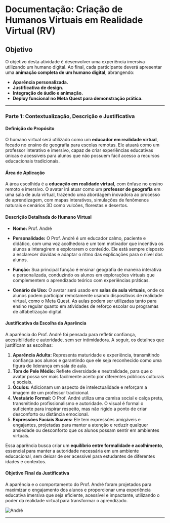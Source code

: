 # Documentação: Criação de Humanos Virtuais em Realidade Virtual (RV)

## Objetivo

O objetivo desta atividade é desenvolver uma experiência imersiva utilizando um humano digital. Ao final, cada participante deverá apresentar uma **animação completa de um humano digital**, abrangendo:

- **Aparência personalizada.**
- **Justificativa de design.**
- **Integração de áudio e animação.**
- **Deploy funcional no Meta Quest para demonstração prática.**

---

### **Parte 1: Contextualização, Descrição e Justificativa**  

#### **Definição do Propósito**  
O humano virtual será utilizado como um **educador em realidade virtual**, focado no ensino de geografia para escolas remotas. Ele atuará como um professor interativo e imersivo, capaz de criar experiências educativas únicas e acessíveis para alunos que não possuem fácil acesso a recursos educacionais tradicionais.  

#### **Área de Aplicação**  
A área escolhida é a **educação em realidade virtual**, com ênfase no ensino remoto e imersivo. O avatar irá atuar como um **professor de geografia** em uma sala de aula virtual, trazendo uma abordagem inovadora ao processo de aprendizagem, com mapas interativos, simulações de fenômenos naturais e cenários 3D como vulcões, florestas e desertos.  

#### **Descrição Detalhada do Humano Virtual**  

- **Nome:** Prof. André  
- **Personalidade:** O Prof. André é um educador calmo, paciente e didático, com uma voz acolhedora e um tom motivador que incentiva os alunos a interagirem e explorarem o conteúdo. Ele está sempre disposto a esclarecer dúvidas e adaptar o ritmo das explicações para o nível dos alunos.  

- **Função:** Sua principal função é ensinar geografia de maneira interativa e personalizada, conduzindo os alunos em explorações virtuais que complementem o aprendizado teórico com experiências práticas.  

- **Cenário de Uso:** O avatar será usado em **salas de aula virtuais**, onde os alunos podem participar remotamente usando dispositivos de realidade virtual, como o Meta Quest. As aulas podem ser utilizadas tanto para ensino regular quanto em atividades de reforço escolar ou programas de alfabetização digital.  

#### **Justificativa da Escolha da Aparência**  

A aparência do Prof. André foi pensada para refletir confiança, acessibilidade e autoridade, sem ser intimidadora. A seguir, os detalhes que justificam as escolhas:  

1. **Aparência Adulta:** Representa maturidade e experiência, transmitindo confiança aos alunos e garantindo que ele seja reconhecido como uma figura de liderança em sala de aula.  
2. **Tom de Pele Médio:** Reflete diversidade e neutralidade, para que o avatar possa ser mais facilmente aceito por diferentes públicos culturais e sociais.  
3. **Óculos:** Adicionam um aspecto de intelectualidade e reforçam a imagem de um professor tradicional.  
4. **Vestuário Formal:** O Prof. André utiliza uma camisa social e calça preta, transmitindo profissionalismo e autoridade. O visual é formal o suficiente para inspirar respeito, mas não rígido a ponto de criar desconforto ou distância emocional.  
5. **Expressões Faciais Suaves:** Ele tem expressões amigáveis e engajantes, projetadas para manter a atenção e reduzir qualquer ansiedade ou desconforto que os alunos possam sentir em ambientes virtuais.  

Essa aparência busca criar um **equilíbrio entre formalidade e acolhimento**, essencial para manter a autoridade necessária em um ambiente educacional, sem deixar de ser acessível para estudantes de diferentes idades e contextos.  

#### **Objetivo Final da Justificativa**  
A aparência e o comportamento do Prof. André foram projetados para maximizar o engajamento dos alunos e proporcionar uma experiência educativa imersiva que seja eficiente, acessível e impactante, utilizando o poder da realidade virtual para transformar o aprendizado.  

![André](../Mídia/Andre.png)

--- 

